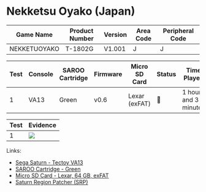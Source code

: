# Nekketsu Oyako (Japan)

| Game Name    | Product Number | Version | Area Code | Peripheral Code |
| ------------ | -------------- | ------- | --------- | --------------- |
| NEKKETUOYAKO | T-1802G        | V1.001  | J         | J               |

| Test | Console | SAROO Cartridge | Firmware | Micro SD Card | Status | Time Played          |
| ---- | ------- | --------------- | -------- | ------------- | ------ | -------------------- |
| 1    | VA13    | Green           | v0.6     | Lexar (exFAT) | :100:  | 1 hour and 3 minutes |

| Test | Evidence                                                                                         |
| ---- | ------------------------------------------------------------------------------------------------ |
| 1    | [![](https://img.youtube.com/vi/9W3u_6WtrVg/0.jpg)](https://www.youtube.com/watch?v=9W3u_6WtrVg) |

Links:

- [Sega Saturn - Tectoy VA13](../../../../Info/Consoles/VA13/README.md)
- [SAROO Cartridge - Green](../../../../Info/Cartridges/RetroGameParadiseStore/1.32F/README.md)
- [Micro SD Card - Lexar, 64 GB, exFAT](../../../../Info/SdCards/Lexar/64GB/exfat/README.md)
- [Saturn Region Patcher (SRP)](https://segaxtreme.net/resources/saturn-region-patcher.81/download)

